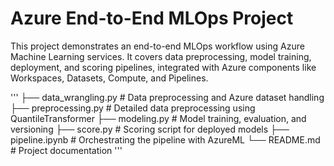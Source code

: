 # Azure End-to-End MLOps Project

This project demonstrates an end-to-end MLOps workflow using Azure Machine Learning services. It covers data preprocessing, model training, deployment, and scoring pipelines, integrated with Azure components like Workspaces, Datasets, Compute, and Pipelines.

'''
├── data_wrangling.py      # Data preprocessing and Azure dataset handling
├── preprocessing.py       # Detailed data preprocessing using QuantileTransformer
├── modeling.py            # Model training, evaluation, and versioning
├── score.py               # Scoring script for deployed models
├── pipeline.ipynb         # Orchestrating the pipeline with AzureML
└── README.md              # Project documentation
'''
